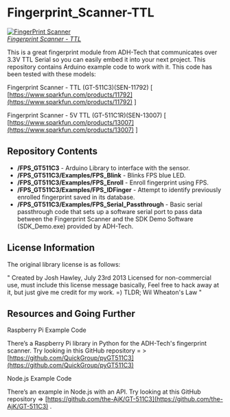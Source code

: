 Fingerprint_Scanner-TTL
=======================

[![FingerPrint Scanner](https://dlnmh9ip6v2uc.cloudfront.net/images/products/1/1/7/9/2/11792-01_medium.jpg)  
*Fingerprint Scanner - TTL*](https://www.sparkfun.com/products/11792)

This is a great fingerprint module from ADH-Tech that communicates over 3.3V TTL Serial so you can easily embed it into your next project. This repository contains Arduino example code to work with it. This code has been tested with these models:
 
Fingerprint Scanner - TTL (GT-511C3)(SEN-11792) [ [https://www.sparkfun.com/products/11792](https://www.sparkfun.com/products/11792) ]

Fingerprint Scanner - 5V TTL (GT-511C1R)(SEN-13007) [ [https://www.sparkfun.com/products/13007](https://www.sparkfun.com/products/13007) ]

Repository Contents
-------------------
* **/FPS_GT511C3** - Arduino Library to interface with the sensor.
*  **/FPS_GT511C3/Examples/FPS_Blink** - Blinks FPS blue LED.
*  **/FPS_GT511C3/Examples/FPS_Enroll** - Enroll fingerprint using FPS.
*  **/FPS_GT511C3/Examples/FPS_IDFinger** - Attempt to identify previously enrolled fingerprint saved in its database.
*  **/FPS_GT511C3/Examples/FPS_Serial_Passthrough** - Basic serial passthrough code that sets up a software serial port to pass data between the Fingerprint Scanner and the SDK Demo Software (SDK_Demo.exe) provided by ADH-Tech.

License Information
-------------------

The original library license is as follows:

"	Created by Josh Hawley, July 23rd 2013
	Licensed for non-commercial use, must include this license message
	basically, Feel free to hack away at it, but just give me credit for my work. =)
	TLDR; Wil Wheaton's Law "

Resources and Going Further
-------------------

Raspberry Pi Example Code

There’s a Raspberry Pi library in Python for the ADH-Tech's fingerprint scanner. Try looking in this GitHub repository = > [https://github.com/QuickGroup/pyGT511C3](https://github.com/QuickGroup/pyGT511C3)

Node.js Example Code

There’s an example in Node.js with an API. Try looking at this GitHub repository => [https://github.com/the-AjK/GT-511C3](https://github.com/the-AjK/GT-511C3) .
